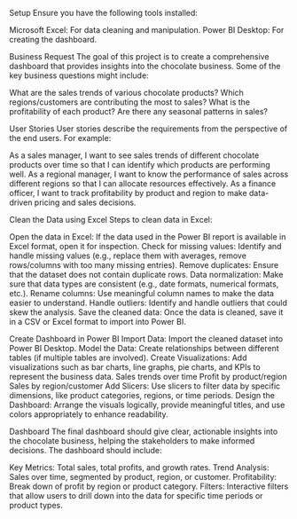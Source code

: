 Setup
Ensure you have the following tools installed:

Microsoft Excel: For data cleaning and manipulation.
Power BI Desktop: For creating the dashboard.

Business Request
The goal of this project is to create a comprehensive dashboard that provides insights into the chocolate business. Some of the key business questions might include:

What are the sales trends of various chocolate products?
Which regions/customers are contributing the most to sales?
What is the profitability of each product?
Are there any seasonal patterns in sales?

User Stories
User stories describe the requirements from the perspective of the end users. For example:

As a sales manager, I want to see sales trends of different chocolate products over time so that I can identify which products are performing well.
As a regional manager, I want to know the performance of sales across different regions so that I can allocate resources effectively.
As a finance officer, I want to track profitability by product and region to make data-driven pricing and sales decisions.

Clean the Data using Excel
Steps to clean data in Excel:

Open the data in Excel: If the data used in the Power BI report is available in Excel format, open it for inspection.
Check for missing values: Identify and handle missing values (e.g., replace them with averages, remove rows/columns with too many missing entries).
Remove duplicates: Ensure that the dataset does not contain duplicate rows.
Data normalization: Make sure that data types are consistent (e.g., date formats, numerical formats, etc.).
Rename columns: Use meaningful column names to make the data easier to understand.
Handle outliers: Identify and handle outliers that could skew the analysis.
Save the cleaned data: Once the data is cleaned, save it in a CSV or Excel format to import into Power BI.

Create Dashboard in Power BI
Import Data: Import the cleaned dataset into Power BI Desktop.
Model the Data: Create relationships between different tables (if multiple tables are involved).
Create Visualizations: Add visualizations such as bar charts, line graphs, pie charts, and KPIs to represent the business data.
Sales trends over time
Profit by product/region
Sales by region/customer
Add Slicers: Use slicers to filter data by specific dimensions, like product categories, regions, or time periods.
Design the Dashboard: Arrange the visuals logically, provide meaningful titles, and use colors appropriately to enhance readability.

Dashboard
The final dashboard should give clear, actionable insights into the chocolate business, helping the stakeholders to make informed decisions. The dashboard should include:

Key Metrics: Total sales, total profits, and growth rates.
Trend Analysis: Sales over time, segmented by product, region, or customer.
Profitability: Break down of profit by region or product category.
Filters: Interactive filters that allow users to drill down into the data for specific time periods or product types.
